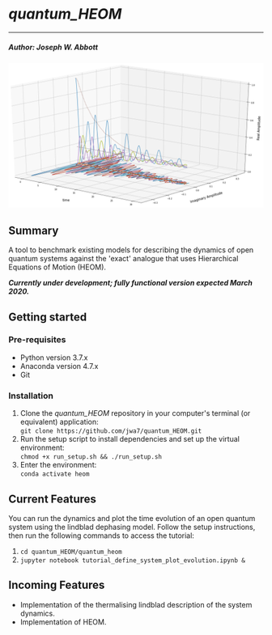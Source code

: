# *quantum_HEOM*
---

##### Author: Joseph W. Abbott 

![](doc/example_plot.png?raw=true)



## Summary
A tool to benchmark existing models for describing the dynamics of open quantum systems against the 'exact' analogue that uses Hierarchical Equations of Motion (HEOM). 

***Currently under development; fully functional version expected March 2020.***

## Getting started
### Pre-requisites

* Python version 3.7.x
* Anaconda version 4.7.x
* Git

### Installation

1. Clone the *quantum_HEOM* repository in your computer's terminal (or equivalent) application:  
``git clone https://github.com/jwa7/quantum_HEOM.git``
2. Run the setup script to install dependencies and set up the virtual environment:  
``chmod +x run_setup.sh && ./run_setup.sh``
3. Enter the environment:  
``conda activate heom``


## Current Features
You can run the dynamics and plot the time evolution of an open quantum system using the lindblad dephasing model. Follow the setup instructions, then run the following commands to access the tutorial: 

1. ``cd quantum_HEOM/quantum_heom``
2. ``jupyter notebook tutorial_define_system_plot_evolution.ipynb &``

## Incoming Features
* Implementation of the thermalising lindblad description of the system dynamics.
* Implementation of HEOM.